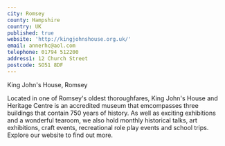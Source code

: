 ```yaml
---
city: Romsey
county: Hampshire
country: UK
published: true
website: 'http://kingjohnshouse.org.uk/'
email: annerhc@aol.com
telephone: 01794 512200
address1: 12 Church Street
postcode: SO51 8DF
---
```

King John's House, Romsey

Located in one of Romsey's oldest thoroughfares, King John's House and Heritage Centre is an accredited museum that emcompasses three buildings that contain 750 years of history. As well as exciting exhibitions and a wonderful tearoom, we also hold monthly historical talks, art exhibitions, craft events, recreational role play events and school trips. Explore our website to find out more.
